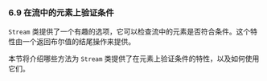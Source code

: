 ### 6.9 在流中的元素上验证条件

`Stream` 类提供了一个有趣的选项，它可以检查流中的元素是否符合条件。这个特性由一个返回布尔值的结尾操作来提供。

本节将介绍哪些方法为 `Stream` 类提供了在元素上验证条件的特性，以及如何使用它们。

